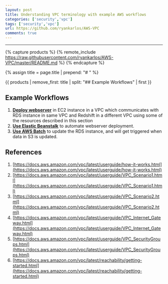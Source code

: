 ```yaml
---
layout: post
title: Understanding VPC terminology with example AWS workflows
categories: ['security','vpc']
tags: ['security','vpc']
url: https://github.com/ryankarlos/AWS-VPC
comments: true
---
```

___

{% capture products %}
{% remote_include https://raw.githubusercontent.com/ryankarlos/AWS-VPC/master/README.md %}
{% endcapture %}

{% assign title = page.title | prepend: "# "   %}



{{ products | remove_first: title | split: "## Example Workflows" | first }}


## Example Workflows

1. [**Deploy webserver**](/posts/deploy-webserver) in EC2 instance in a VPC which communicates with RDS instance in same VPC and Redshift in a different VPC using some of the resources described in this section
2. [**Use Elastic Beanstalk**](/posts/aws-eb) to automate webserver deployment.
3. [**Use AWS Batch**](/posts/aws-batch) to update the RDS instance, and will get triggered when data in S3 is updated.


## References

1. [https://docs.aws.amazon.com/vpc/latest/userguide/how-it-works.html](https://docs.aws.amazon.com/vpc/latest/userguide/how-it-works.html)
2. [https://docs.aws.amazon.com/vpc/latest/userguide/VPC_Scenario1.html](https://docs.aws.amazon.com/vpc/latest/userguide/VPC_Scenario1.html)
3. [https://docs.aws.amazon.com/vpc/latest/userguide/VPC_Scenario2.html](https://docs.aws.amazon.com/vpc/latest/userguide/VPC_Scenario2.html)
4. [https://docs.aws.amazon.com/vpc/latest/userguide/VPC_Internet_Gateway.html](https://docs.aws.amazon.com/vpc/latest/userguide/VPC_Internet_Gateway.html)
5. [https://docs.aws.amazon.com/vpc/latest/userguide/VPC_SecurityGroups.html](https://docs.aws.amazon.com/vpc/latest/userguide/VPC_SecurityGroups.html)
6. [https://docs.aws.amazon.com/vpc/latest/reachability/getting-started.html](https://docs.aws.amazon.com/vpc/latest/reachability/getting-started.html)